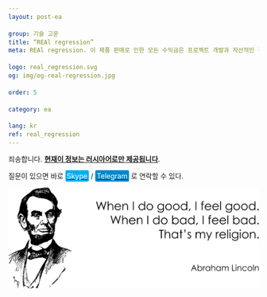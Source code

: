 ```yaml
---
layout: post-ea

group: 기술 고문 
title: “REAl regression”
meta: REAl regression. 이 제품 판매로 인한 모든 수익금은 프로젝트 개발과 자선적인 활동에 사용될 것입니다.

logo: real_regression.svg
og: img/og-real-regression.jpg

order: 5

category: ea

lang: kr
ref: real_regression
---
```


죄송합니다. **<a href="https://lincolnvirus.com/projects/ru/forex/real_regression.html" target="_blank">현재이 정보는 러시아어로만 제공됩니다</a>**.

질문이 있으면 바로 <a href="skype:chutkoy89?call" target="_blank"><span style="background-color:#00aff0; color:white; padding:3px; border-radius: 3px">Skype</span></a> / <a href="https://t.me/chutkoy" target="_blank"><span style="background-color:#0088cc; color:white; padding:3px; border-radius: 3px">Telegram</span></a> 로 연락할 수 있다.

<a data-fancybox="gallery" href="/img/programming/Lincoln.png"><img src="/img/programming/Lincoln.png" alt=""></a>
